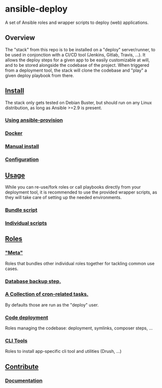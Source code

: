 # ansible-deploy
A set of Ansible roles and wrapper scripts to deploy (web) applications.
## Overview
The "stack" from this repo is to be installed on a "deploy" server/runner, to be used in conjonction with a CI/CD tool (Jenkins, Gitlab, Travis, ...).
It allows the deploy steps for a given app to be easily customizable at will, and to be stored alongside the codebase of the project.
When triggered from a deployment tool, the stack will clone the codebase and "play" a given deploy playbook from there.

<!--TOC-->
## [Install](install/README.md)
The stack only gets tested on Debian Buster, but should run on any Linux distribution, as long as Ansible >=2.9 is present.

### [Using ansible-provision](install/README.md#using-ansible-provision)
### [Docker](install/README.md#docker)
### [Manual install](install/README.md#manual-install)
### [Configuration](install/README.md#configuration)
## [Usage](scripts/README.md)
While you can re-use/fork roles or call playbooks directly from your deployment tool, it is recommended to use the provided wrapper scripts, as they will take care of setting up the needed environments.
### [Bundle script](scripts/README.md#bundle-script)
### [Individual scripts](scripts/README.md#individual-scripts)
## [Roles](roles/README.md)
### ["Meta"](roles/_meta/README.md)
Roles that bundles other individual roles together for tackling common use cases.
### [Database backup step.](roles/database_backup/README.md)
### [A Collection of cron-related tasks.](roles/cron/README.md)
By defaults those are run as the "deploy" user.

### [Code deployment](roles/code/README.md)
Roles managing the codebase: deployment, symlinks, composer steps, ...
### [CLI Tools](roles/cli/README.md)
Roles to install app-specific cli tool and utilities (Drush, ...)
## [Contribute](contribute/README.md)

### [Documentation](contribute/README.md#documentation)
<!--ENDTOC-->
